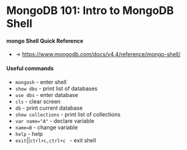 # MongoDB 101: Intro to MongoDB Shell

#### mongo Shell Quick Reference
- -> https://www.mongodb.com/docs/v4.4/reference/mongo-shell/

#### Useful commands
- `mongosh` - enter shell
- `show dbs` - print list of databases
- `use dbs` - enter database
- `cls` - clear screen
- `db` - print current database
- `show collections` - print list of collections
- `var name="A"` - declare variable
- `name=B` - change variable
- `help` - help
- `exit`||`ctrl+c,ctrl+c ` - exit shell